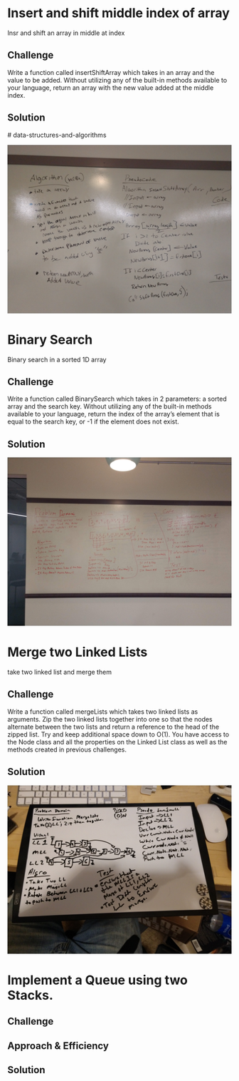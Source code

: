 # Insert and shift middle index of array
<!-- Short summary or background information -->
Insr and shift an array in middle at index
## Challenge
<!-- Description of the challenge -->
Write a function called insertShiftArray which takes in an array and the value to be added. Without utilizing any of the built-in methods available to your language, return an array with the new value added at the middle index.
## Solution
<!-- Embedded whiteboard image --># data-structures-and-algorithms
![array_shift](./Assets/array_shift.jpg)<br />

#
#

# Binary Search
<!-- Short summary or background information -->
Binary search in a sorted 1D array

## Challenge
<!-- Description of the challenge -->
Write a function called BinarySearch which takes in 2 parameters: a sorted array and the search key. Without utilizing any of the built-in methods available to your language, return the index of the array’s element that is equal to the search key, or -1 if the element does not exist.

## Solution
<!-- Embedded whiteboard image -->
![arrar_binary_search](./Assets/array_binary_search.jpeg)<br />

#
#

# Merge two Linked Lists
<!-- Short summary or background information -->
take two linked list and merge them

## Challenge
<!-- Description of the challenge -->
Write a function called mergeLists which takes two linked lists as arguments. Zip the two linked lists together into one so that the nodes alternate between the two lists and return a reference to the head of the zipped list. Try and keep additional space down to O(1). You have access to the Node class and all the properties on the Linked List class as well as the methods created in previous challenges.

## Solution
<!-- Embedded whiteboard image -->
![ll_mergge](./Assets/ll_merge.jpg)<br />

#
#

# Implement a Queue using two Stacks.
<!-- Short summary or background information -->

## Challenge
<!-- Description of the challenge -->

## Approach & Efficiency
<!-- What approach did you take? Why? What is the Big O space/time for this approach? -->

## Solution
<!-- Embedded whiteboard image --